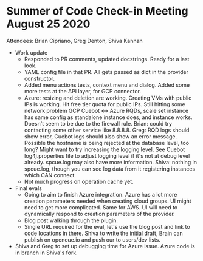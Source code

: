 # Summer of Code Check-in Meeting August 25 2020

Attendees: Brian Cipriano, Greg Denton, Shiva Kannan

* Work update
   * Responded to PR comments, updated docstrings. Ready for a last look.
   * YAML config file in that PR. All gets passed as dict in the provider constructor.
   * Added menu actions tests, context menu and dialog. Added some more tests at the API layer, for
     GCP connector.
   * Azure: resizing and deletion are working. Creating VMs with public IPs is working. Hit free
     tier quota for public IPs. Still hitting some network problem GCP Cuebot <-> Azure RQDs, scale
     set instance has same config as standalone instance does, and instance works. Doesn't seem to
     be due to the firewall rule. Brian: could try contacting some other service like 8.8.8.8. Greg:
     RQD logs should show error, Cuebot logs should also show an error message. Possible the
     hostname is being rejected at the database level, too long? Might want to try increasing the
     logging level. See Cuebot log4j.properties file to adjust logging level if it's not at debug
     level already. spcue.log may also have more information. Shiva: nothing in spcue.log, though
     you can see log data from it registering instances which CAN connect.
   * Not much progress on operation cache yet.
* Final evals
   * Going to aim to finish Azure integration. Azure has a lot more creation parameters needed when
     creating cloud groups. UI might need to get more complicated. Same for AWS. UI will need to
     dynamically respond to creation parameters of the provider.
   * Blog post walking through the plugin.
   * Single URL required for the eval, let's use the blog post and link to code locations in there.
     Shiva to write the initial draft, Brain can publish on opencue.io and push our to users/dev
     lists.
* Shiva and Greg to set up debugging time for Azure issue. Azure code is in branch in Shiva's fork.
